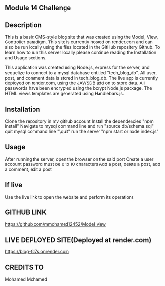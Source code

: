 ## Module 14 Challenge

## Description
This is a basic CMS-style blog site that was created using the Model, View, Controller paradigm. This site is currently hosted on render.com and can also be run locally using the files located in the GitHub repository Github. To learn how to run this server locally please continue reading the Installation and Usage sections.

This application was created using Node.js, express for the server, and sequelize to connect to a mysql database entitled "tech_blog_db". All user, post, and comment data is stored in tech_blog_db. The live app is currently deployed on render.com, using the JAWSDB add on to store data. All passwords have been encrypted using the bcrypt Node.js package. The HTML views templates are generated using Handlebars.js.

## Installation
Clone the repository in my github account
Install the dependencies "npm install"
Navigate to mysql command line and run "source db/schema.sql"
quit mysql command line "\quit"
run the server "npm start or node index.js"

## Usage
After running the server, open the browser on the said port
Create a user account password must be 6 to 10 characters
Add a post, delete a post, add a comment, edit a post

  ## If live
Use the live link to open the website and perform its operations

## GITHUB LINK

https://github.com/mmohamed12452/Model_view

## LIVE DEPLOYED SITE(Deployed at render.com)

https://blog-fd7s.onrender.com

## CREDITS TO
Mohamed Mohamed